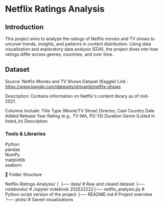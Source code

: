 # Netflix Ratings Analysis
## Introduction
This project aims to analyze the ratings of Netflix movies and TV shows to uncover trends, insights, and patterns in content distribution. Using data visualization and exploratory data analysis (EDA), the project dives into how ratings differ across genres, countries, and over time.

## Dataset
Source: Netflix Movies and TV Shows Dataset (Kaggle)
Link : https://www.kaggle.com/datasets/shivamb/netflix-shows

Description: Contains information on Netflix's content library as of mid-2021.

Columns Include:
Title
Type (Movie/TV Show)
Director, Cast
Country
Date Added
Release Year
Rating (e.g., TV-MA, PG-13)
Duration
Genre (Listed in listed_in)
Description


### Tools & Libraries
Python  
pandas  
NumPy  
matplotlib  
seaborn


📂 Folder Structure

Netflix-Ratings-Analysis/
│
├── data/                  # Raw and cleaed dataset
├── notebooks/             # Jupyter notebook
    252522222├── netflix_analysis.py    # Python script version of the project
├── README.md              # Project overview
└── plots/                 # Saved visualizations

